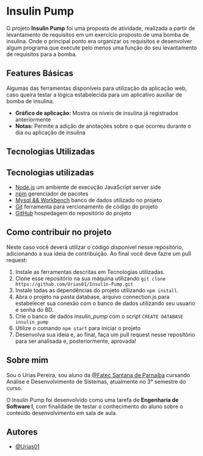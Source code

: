 # Insulin Pump

O projeto **Insulin Pump** foi uma proposta de atividade, realizada a partir de levantamento de requisitos em um exercício proposto de uma bomba de insulina. Onde o principal ponto era organizar os requisitos e desenvolver algum programa que execute pelo menos uma função do seu levantamento de requisitos para a bomba.

## Features Básicas
Algumas das ferramentas disponíveis para utilização da aplicação web, caso queira testar a lógica estabelecida para um aplicativo auxiliar de bomba de insulina.
- **Gráfico de aplicação:** Mostra os níveis de insulina já registrados anteriormente  
- **Notas:** Permite a adição de anotações sobre o que ocorreu durante o dia ou aplicação de insulina

## Tecnologias Utilizadas
## Tecnologias utilizadas

- [Node.js](https://nodejs.org/en) um ambiente de execução JavaScript server side
- [npm](https://www.npmjs.com/) gerenciador de pacotes
- [Mysql && Workbench](https://www.mysql.com/) banco de dados utilizado no projeto
- [Git](https://git-scm.com/) ferramenta para vercionamento de código do projeto
- [GitHub](https://github.com/) hospedagem do repositório do projeto


## Como contribuir no projeto

Neste caso você deverá utilizar o código disponível nesse repositório, adicionando a sua ideia de contribuição. Ao final você deve fazre um pull request:

1. Instale as ferramentas descritas em Tecnologias utilizadas.
2. Clone esse repositório na sua máquina utilizando ```git clone  https://github.com/Urias01/Insulin-Pump.git ```
3. Instale todas as dependências do projeto utilizando ```npm install```.
4. Abra o projeto na pasta database, arquivo connection.js para estabelecer sua conexão com o banco de dados utilizando seu usuario e senha do BD.
5. Crie o banco de dados _insulin_pump_ com o script ```CREATE DATABASE insulin_pump```
6. Utilize o comando ```npm start``` para iniciar o projeto
7. Desenvolva sua ideia e, ao final, faça um pull request nesse repositório para ser analisada e, posteriormente, aprovada!


## Sobre mim

Sou o Urias Pereira, sou aluno da [@Fatec Santana de Parnaíba](https://www.fatecsdp.edu.br/) cursando Análise e Desenvolvimento de Sistemas, atualmente no 3° semestre do curso.

O Insulin Pump foi desenvolvido como uma tarefa de **Engenharia de Software I**, com finalidade de testar o conhecimento do aluno sobre o conteúdo desenvolvimento em sala de aula.


## Autores

- [@Urias01](https://www.github.com/Urias01)

